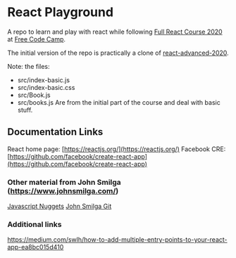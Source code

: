 # React Playground

A repo to learn and play with react while following [Full React Course 2020](https://www.youtube.com/watch?v=4UZrsTqkcW4)
at [Free Code Camp](https://www.youtube.com/channel/UC8butISFwT-Wl7EV0hUK0BQ).

The initial version of the repo is practically a clone of [react-advanced-2020](https://github.com/john-smilga/react-advanced-2020).


Note: the files: 
 - src/index-basic.js
 - src/index-basic.css
 - src/Book.js
 - src/books.js
Are from the initial part of the course and deal with basic stuff.

## Documentation Links

React home page: [https://reactjs.org/](https://reactjs.org/)
Facebook CRE: [https://github.com/facebook/create-react-app](https://github.com/facebook/create-react-app)

### Other material from John Smilga (https://www.johnsmilga.com/)

[Javascript Nuggets](https://www.youtube.com/playlist?list=PLnHJACx3NwAfRUcuKaYhZ6T5NRIpzgNGJ)
[John Smilga Git](https://github.com/john-smilga/VS-CODE-SETUP)

### Additional links 
https://medium.com/swlh/how-to-add-multiple-entry-points-to-your-react-app-ea8bc015d410
